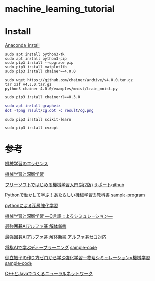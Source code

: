 # machine_learning_tutorial

# Install

[Anaconda_install](https://www.anaconda.com/distribution/#download-section)

```Chainer install
sudo apt install python3-tk
sudo apt install python3-pip
sudo pip3 install --upgrade pip
sudo pip3 install matplotlib
sudo pip3 install chainer==4.0.0

sudo wget https://github.com/chainer/archive/v4.0.0.tar.gz
tar xzf v4.0.0.tar.gz
python3 chainer-4.0.0/examples/mnist/train_mnist.py
```

```ChainerRL install
sudo pip3 install chainerrl==0.3.0
```

```dot cmd
sudo apt install graphviz
dot -Tpng result/cg.dot -o result/cg.png
```

```scikit-learn install
sudo pip3 install scikit-learn
```

```cvxopt install
sudo pip3 install cvxopt
```

# 参考

[機械学習のエッセンス](https://www.sbcr.jp/products/4797393965.html)

[機械学習と深層学習](https://www.ohmsha.co.jp/book/9784274222269)

[フリーソフトではじめる機械学習入門(第2版)](https://www.morikita.co.jp/books/book/3274)
[サポートgithub](https://github.com/MasahiroAraki/MachineLearning)

[Pythonで動かして学ぶ！あたらしい機械学習の教科書](https://www.shoeisha.co.jp/book/detail/9784798144986)
[sample-program](https://www.shoeisha.co.jp/book/download/9784798144986/detail)

[pythonによる深層強化学習](https://www.ohmsha.co.jp/book/9784274222535/)

[機械学習と深層学習 ―C言語によるシミュレーション―](https://shop.ohmsha.co.jp/shopdetail/000000004615/)

[最強囲碁AIアルファ碁 解体新書](https://www.shoeisha.co.jp/book/detail/9784798152561)

[最強囲碁AIアルファ碁 解体新書 アルファ碁ゼロ対応](https://www.shoeisha.co.jp/book/detail/9784798157771)

[将棋AIで学ぶディープラーニング](https://book.mynavi.jp/ec/products/detail/id=88752)
[sample-code](https://github.com/TadaoYamaoka/python-dlshogi)

[倒立振子の作り方ゼロから学ぶ強化学習―物理シミュレーション×機械学習](http://www.natural-science.or.jp/article/20190124093733.php)
[sample-code](http://cutt.jp/books/978-4-87783-440-1/sample.zip)

[C++とJavaでつくるニューラルネットワーク](https://www.personal-media.co.jp/book/comp/247.html)
